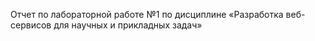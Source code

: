 Отчет по лабораторной работе №1 по дисциплине «Разработка веб-сервисов для научных и прикладных задач»

